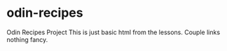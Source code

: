 # odin-recipes
Odin Recipes Project
This is just basic html from the lessons. Couple links nothing fancy.